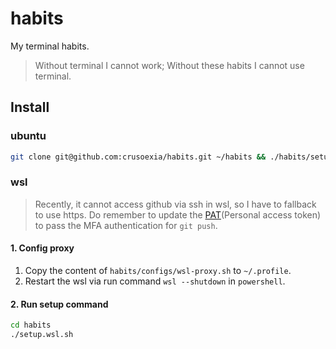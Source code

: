 # habits
My terminal habits. 

> Without terminal I cannot work; Without these habits I cannot use terminal.

## Install

### ubuntu

```sh
git clone git@github.com:crusoexia/habits.git ~/habits && ./habits/setup.ubuntu.sh
```

### wsl

> Recently, it cannot access github via ssh in wsl, so I have to fallback to use https. Do remember to update the [PAT](https://github.com/settings/tokens)(Personal access token) to pass the MFA authentication for `git push`.

#### 1. Config proxy

1. Copy the content of `habits/configs/wsl-proxy.sh` to `~/.profile`.
2. Restart the wsl via run command `wsl --shutdown` in `powershell`.

#### 2. Run setup command

```sh
cd habits
./setup.wsl.sh
```
